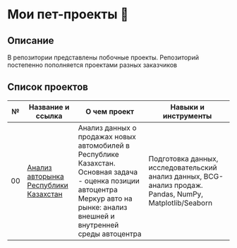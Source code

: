 # Мои пет-проекты 🚀

## Описание
В репозитории представлены побочные проекты. Репозиторий постепенно пополняется проектами разных заказчиков

## Список проектов

| № | Название и ссылка | О чем проект | Навыки и инструменты |
|---|-------------------|--------------|-----------------------|
| 00 | [Анализ авторынка Республики Казахстан](https://github.com/EquityPulse/pets_projects/blob/main/Анализ%20авторынка%20Республики%20Казахстан/README.md) | Анализ данных о продажах новых автомобилей в Республике Казахстан. Основная задача - оценка позиции автоцентра Меркур авто на рынке: анализ внешней и внутренней среды автоцентра | Подготовка данных, исследовательский анализ данных, BCG-анализ продаж. Pandas, NumPy, Matplotlib/Seaborn|
